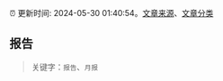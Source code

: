 :alarm_clock: 更新时间: 2024-05-30 01:40:54。[文章来源](/README.md)、[文章分类](/TAGS.md)

## 报告


> 关键字：`报告`、`月报`



